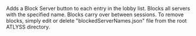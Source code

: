Adds a Block Server button to each entry in the lobby list.  Blocks all servers with the specified name.  Blocks carry over between sessions.  To remove blocks, simply edit or delete "blockedServerNames.json" file from the root ATLYSS directory.
